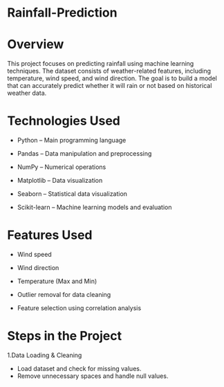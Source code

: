 # Rainfall-Prediction

# Overview

This project focuses on predicting rainfall using machine learning techniques. The dataset consists of weather-related features, including temperature, wind speed, and wind direction. The goal is to build a model that can accurately predict whether it will rain or not based on historical weather data.

# Technologies Used

- Python – Main programming language

- Pandas – Data manipulation and preprocessing

- NumPy – Numerical operations

- Matplotlib – Data visualization

- Seaborn – Statistical data visualization

- Scikit-learn – Machine learning models and evaluation


 # Features Used

- Wind speed

- Wind direction

- Temperature (Max and Min)

- Outlier removal for data cleaning

- Feature selection using correlation analysis

# Steps in the Project

1.Data Loading & Cleaning
- Load dataset and check for missing values.
- Remove unnecessary spaces and handle null values.




